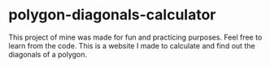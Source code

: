# polygon-diagonals-calculator
 This project of mine was made for fun and practicing purposes. Feel free to learn from the code. This is a website I made to calculate and find out the diagonals of a polygon.
